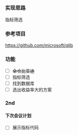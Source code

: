 ### 实现思路
指标筛选

### 参考项目 
https://github.com/microsoft/qlib

### 功能
- [ ] <s>全仓比亚迪 </s>
- [ ] 指标筛选
- [ ] 找到数据库
- [ ] 选出收益率大的方案

### 2nd
#### 下次会议计划
- [ ] 展示指标代码
